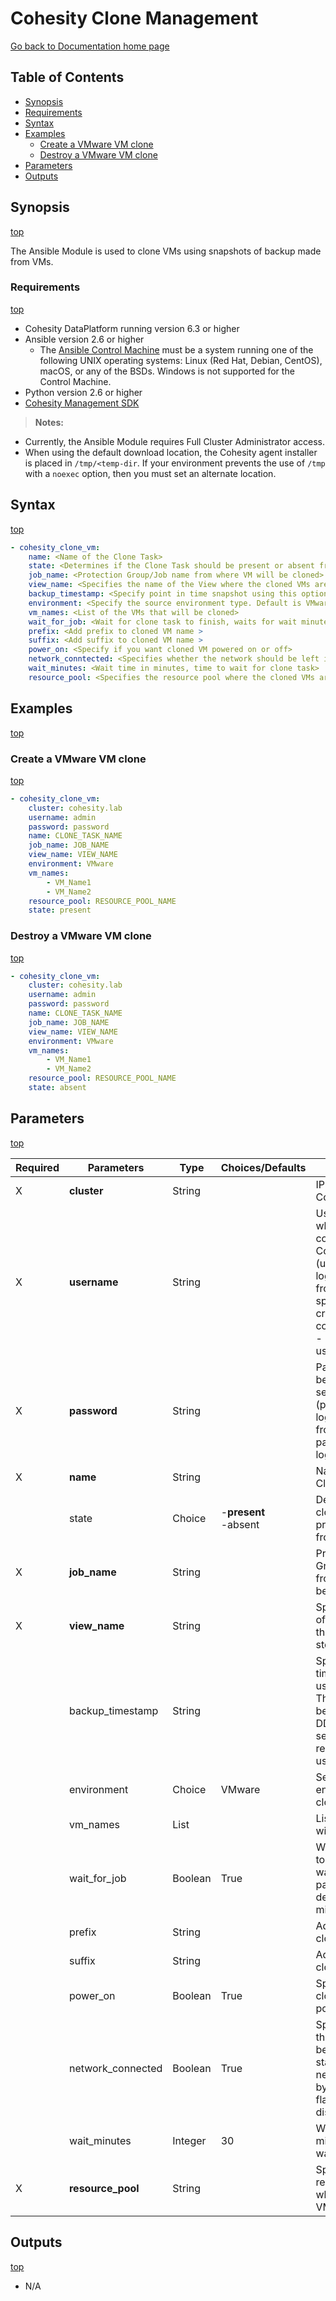 # Cohesity Clone Management 

[Go back to Documentation home page ](../README.md)

## Table of Contents
- [Synopsis](#synopsis)
- [Requirements](#requirements)
- [Syntax](#syntax)
- [Examples](#examples)
  - [Create a VMware VM clone](#Create-a-VMware-VM-clone)
  - [Destroy a VMware VM clone](#Destroy-a-VMware-VM-clone)
- [Parameters](#parameters)
- [Outputs](#outputs)

## Synopsis
[top](#cohesity-clone-management)

The Ansible Module is used to clone VMs using snapshots of backup made from VMs.

### Requirements
[top](#cohesity-clone-management)

* Cohesity DataPlatform running version 6.3 or higher
* Ansible version 2.6 or higher
  * The [Ansible Control Machine](https://docs.ansible.com/ansible/latest/installation_guide/intro_installation.html#control-machine-requirements) must be a system running one of the following UNIX operating systems: Linux (Red Hat, Debian, CentOS), macOS, or any of the BSDs. Windows is not supported for the Control Machine.
* Python version 2.6 or higher
* [Cohesity Management SDK](https://developer.cohesity.com/apidocs-641.html#/python/getting-started)

> **Notes:**
  - Currently, the Ansible Module requires Full Cluster Administrator access.
  - When using the default download location, the Cohesity agent installer is placed in `/tmp/<temp-dir`.  If your environment prevents the use of `/tmp` with a `noexec` option, then you must set an alternate location.

## Syntax
[top](#cohesity-clone-management)

```yaml
- cohesity_clone_vm:
    name: <Name of the Clone Task>
    state: <Determines if the Clone Task should be present or absent from in Cohesity Cluster>
    job_name: <Protection Group/Job name from where VM will be cloned>
    view_name: <Specifies the name of the View where the cloned VMs are stored.>
    backup_timestamp: <Specify point in time snapshot using this option. The formart should be YYYY-MM-DD:hh:mm. If not selected, the most recent backup is used>
    environment: <Specify the source environment type. Default is VMware >
    vm_names: <List of the VMs that will be cloned>
    wait_for_job: <Wait for clone task to finish, waits for wait minutes passed to module, default wait minutes is 30 mins>
    prefix: <Add prefix to cloned VM name >
    suffix: <Add suffix to cloned VM name >
    power_on: <Specify if you want cloned VM powered on or off>
    network_conntected: <Specifies whether the network should be left in disabled state. Attached network is enabled by default. Set this flag to true to disable it>
    wait_minutes: <Wait time in minutes, time to wait for clone task>
    resource_pool: <Specifies the resource pool where the cloned VMs are attached.> 
```

## Examples
[top](#cohesity-clone-management)

### Create a VMware VM clone
[top](#cohesity-clone-management)

```yaml
- cohesity_clone_vm:
    cluster: cohesity.lab
    username: admin
    password: password
    name: CLONE_TASK_NAME
    job_name: JOB_NAME
    view_name: VIEW_NAME
    environment: VMware
    vm_names:
        - VM_Name1
        - VM_Name2
    resource_pool: RESOURCE_POOL_NAME
    state: present
```

### Destroy a VMware VM clone
[top](#cohesity-clone-management)

```yaml
- cohesity_clone_vm:
    cluster: cohesity.lab
    username: admin
    password: password
    name: CLONE_TASK_NAME
    job_name: JOB_NAME
    view_name: VIEW_NAME
    environment: VMware
    vm_names:
        - VM_Name1
        - VM_Name2
    resource_pool: RESOURCE_POOL_NAME
    state: absent
```

## Parameters
[top](#cohesity-clone-management)

| Required | Parameters | Type | Choices/Defaults | Comments |
| --- | --- | --- | --- | --- |
| X | **cluster** | String | | IP or FQDN for the Cohesity cluster |
| X | **username** | String | | Username with which Ansible will connect to the Cohesity cluster (username used to login to cluster from UI). Domain-specific credentials can be configured .<br>- username@domain|
| X | **password** | String | | Password belonging to the selected Username (password used to login to cluster from UI).  This parameter is not logged. |
| X | **name** | String | | Name of the Cloned VM. |
|  | state | Choice | -**present**<br>-absent | Determines if the clone should be present or absent from the host.|
| X | **job_name** | String | | Protection Group/Job name from where VM will be cloned. |
| X | **view_name** | String | | Specifies the name of the View where the cloned VMs are stored. |
| | backup_timestamp | String | | Specify point in time snapshot using this option. The formart should be YYYY-MM-DD:hh:mm. If not selected, the most recent backup is used |
| | environment | Choice | VMware | Select the source environment for cloning. |
|   | vm_names | List | | List of the VMs that will be cloned. |
|   | wait_for_job | Boolean | True | Wait for clone task to finish, waits for wait minutes passed to module, default wait minutes is 30 mins|
|  | prefix | String | | Add prefix to cloned VM name. |
|  | suffix |String | | Add suffix to cloned VM name. |
|   | power_on | Boolean | True | Specify if you want cloned VM powered on or off.|
|   | network_connected | Boolean | True | Specifies whether the network should be left in disabled state. Attached network is enabled by default. Set this flag to true to disable it|
|   | wait_minutes | Integer | 30 | Wait time in minutes, time to wait for clone task|
| X | **resource_pool** | String | | Specifies the resource pool where the cloned VMs are attached. |


## Outputs
[top](#cohesity-clone-management)
- N/A


